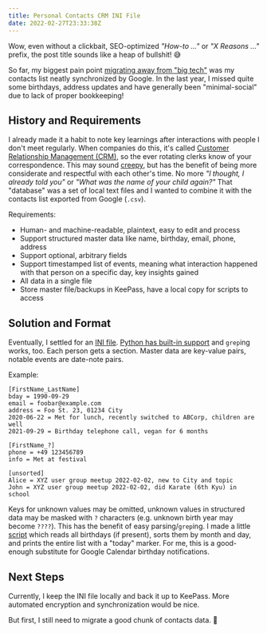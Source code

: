 ```yaml
---
title: Personal Contacts CRM INI File
date: 2022-02-27T23:33:38Z
---
```


Wow, even without a clickbait, SEO-optimized *"How-to ..."* or *"X Reasons ..."* prefix, the post title sounds like a heap of bullshit! 😅

So far, my biggest pain point [migrating away from "big tech"](https://oliz.io/blog/2021/towards-online-autonomy/) was my contacts list neatly synchronized by Google.
In the last year, I missed quite some birthdays, address updates and have generally been "minimal-social" due to lack of proper bookkeeping!

## History and Requirements

I already made it a habit to note key learnings after interactions with people I don't meet regularly.
When companies do this, it's called [Customer Relationship Management (CRM)](https://en.wikipedia.org/wiki/Customer_relationship_management), so the ever rotating clerks know of your correspondence.
This may sound [creepy](https://en.wikipedia.org/wiki/Stasi#Recovery_of_Stasi_files), but has the benefit of being more considerate and respectful with each other's time.
No more *"I thought, I already told you"* or *"What was the name of your child again?"*
That "database" was a set of local text files and I wanted to combine it with the contacts list exported from Google (`.csv`).

Requirements:

* Human- and machine-readable, plaintext, easy to edit and process
* Support structured master data like name, birthday, email, phone, address
* Support optional, arbitrary fields
* Support timestamped list of events, meaning what interaction happened with that person on a specific day, key insights gained
* All data in a single file
* Store master file/backups in KeePass, have a local copy for scripts to access

## Solution and Format

Eventually, I settled for an [INI file](https://en.wikipedia.org/wiki/INI_file).
[Python has built-in support](https://docs.python.org/3/library/configparser.html) and `grep`ing works, too.
Each person gets a section.
Master data are key-value pairs, notable events are date-note pairs.

Example:

```
[FirstName_LastName]
bday = 1990-09-29
email = foobar@example.com
address = Foo St. 23, 01234 City
2020-06-22 = Met for lunch, recently switched to ABCorp, children are well
2021-09-29 = Birthday telephone call, vegan for 6 months

[FirstName_?]
phone = +49 123456789
info = Met at festival

[unsorted]
Alice = XYZ user group meetup 2022-02-02, new to City and topic
John = XYZ user group meetup 2022-02-02, did Karate (6th Kyu) in school
```

Keys for unknown values may be omitted, unknown values in structured data may be masked with `?` characters (e.g. unknown birth year may become `????`).
This has the benefit of easy parsing/`grep`ing.
I made a little [script](https://github.com/ooz/olli/blob/master/.scripts/birthdays.py) which reads all birthdays (if present), sorts them by month and day, and prints the entire list with a "today" marker.
For me, this is a good-enough substitute for Google Calendar birthday notifications.

## Next Steps

Currently, I keep the INI file locally and back it up to KeePass.
More automated encryption and synchronization would be nice.

But first, I still need to migrate a good chunk of contacts data. 🙂


